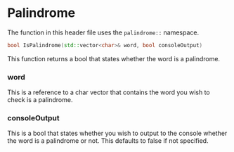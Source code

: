 # Palindrome
The function in this header file uses the `palindrome::` namespace.

``` cpp
bool IsPalindrome(std::vector<char>& word, bool consoleOutput)
```

This function returns a bool that states whether the word is a palindrome.

### word
This is a reference to a char vector that contains the word you wish to check is a palindrome.

### consoleOutput
This is a bool that states whether you wish to output to the console whether the word is a palindrome or not.
This defaults to false if not specified.
